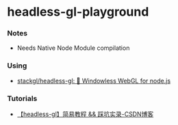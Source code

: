 headless-gl-playground
======================
### Notes
- Needs Native Node Module compilation

### Using
- [stackgl/headless-gl: 🎃 Windowless WebGL for node.js](https://github.com/stackgl/headless-gl)

### Tutorials
- [【headless-gl】简易教程 && 踩坑实录-CSDN博客](https://blog.csdn.net/weixin_40948587/article/details/130445659)
